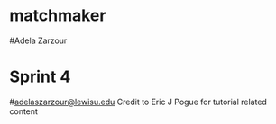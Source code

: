 # matchmaker
#Adela Zarzour
# Sprint 4
#adelaszarzour@lewisu.edu
Credit to Eric J Pogue for tutorial related content
